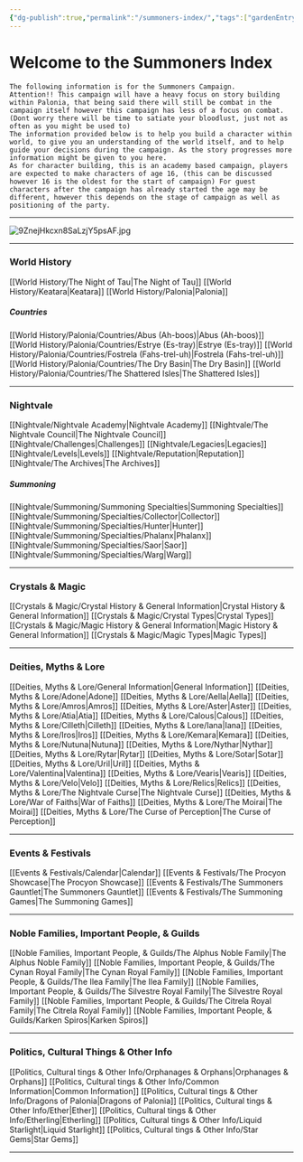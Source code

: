 ```yaml
---
{"dg-publish":true,"permalink":"/summoners-index/","tags":["gardenEntry"]}
---
```


# Welcome to the Summoners Index

	The following information is for the Summoners Campaign. 
	Attention!! This campaign will have a heavy focus on story building within Palonia, that being said there will still be combat in the campaign itself however this campaign has less of a focus on combat. (Dont worry there will be time to satiate your bloodlust, just not as often as you might be used to)
	The information provided below is to help you build a character within world, to give you an understanding of the world itself, and to help guide your decisions during the campaign. As the story progresses more information might be given to you here.
	As for character building, this is an academy based campaign, players are expected to make characters of age 16, (this can be discussed however 16 is the oldest for the start of campaign) For guest characters after the campaign has already started the age may be different, however this depends on the stage of campaign as well as positioning of the party.
	
---
![9ZnejHkcxn8SaLzjY5psAF.jpg](/img/user/Images/9ZnejHkcxn8SaLzjY5psAF.jpg)

---
### World History
[[World History/The Night of Tau\|The Night of Tau]]
[[World History/Keatara\|Keatara]]
[[World History/Palonia\|Palonia]]

##### Countries
[[World History/Palonia/Countries/Abus (Ah-boos)\|Abus (Ah-boos)]]
[[World History/Palonia/Countries/Estrye (Es-tray)\|Estrye (Es-tray)]]
[[World History/Palonia/Countries/Fostrela (Fahs-trel-uh)\|Fostrela (Fahs-trel-uh)]]
[[World History/Palonia/Countries/The Dry Basin\|The Dry Basin]]
[[World History/Palonia/Countries/The Shattered Isles\|The Shattered Isles]]

---
### Nightvale
[[Nightvale/Nightvale Academy\|Nightvale Academy]]
[[Nightvale/The Nightvale Council\|The Nightvale Council]]
[[Nightvale/Challenges\|Challenges]]
[[Nightvale/Legacies\|Legacies]]
[[Nightvale/Levels\|Levels]]
[[Nightvale/Reputation\|Reputation]]
[[Nightvale/The Archives\|The Archives]]

##### Summoning
[[Nightvale/Summoning/Summoning Specialties\|Summoning Specialties]]
[[Nightvale/Summoning/Specialties/Collector\|Collector]]
[[Nightvale/Summoning/Specialties/Hunter\|Hunter]]
[[Nightvale/Summoning/Specialties/Phalanx\|Phalanx]]
[[Nightvale/Summoning/Specialties/Saor\|Saor]]
[[Nightvale/Summoning/Specialties/Warg\|Warg]]

---
### Crystals & Magic
[[Crystals & Magic/Crystal History & General Information\|Crystal History & General Information]]
[[Crystals & Magic/Crystal Types\|Crystal Types]]
[[Crystals & Magic/Magic History & General Information\|Magic History & General Information]]
[[Crystals & Magic/Magic Types\|Magic Types]]

---
### Deities, Myths & Lore
[[Deities, Myths & Lore/General Information\|General Information]]
[[Deities, Myths & Lore/Adone\|Adone]]
[[Deities, Myths & Lore/Aella\|Aella]]
[[Deities, Myths & Lore/Amros\|Amros]]
[[Deities, Myths & Lore/Aster\|Aster]]
[[Deities, Myths & Lore/Atia\|Atia]]
[[Deities, Myths & Lore/Calous\|Calous]]
[[Deities, Myths & Lore/Cilleth\|Cilleth]]
[[Deities, Myths & Lore/Iana\|Iana]]
[[Deities, Myths & Lore/Iros\|Iros]]
[[Deities, Myths & Lore/Kemara\|Kemara]]
[[Deities, Myths & Lore/Nutuna\|Nutuna]]
[[Deities, Myths & Lore/Nythar\|Nythar]]
[[Deities, Myths & Lore/Rytar\|Rytar]]
[[Deities, Myths & Lore/Sotar\|Sotar]]
[[Deities, Myths & Lore/Uril\|Uril]]
[[Deities, Myths & Lore/Valentina\|Valentina]]
[[Deities, Myths & Lore/Vearis\|Vearis]]
[[Deities, Myths & Lore/Velo\|Velo]]
[[Deities, Myths & Lore/Relics\|Relics]]
[[Deities, Myths & Lore/The Nightvale Curse\|The Nightvale Curse]]
[[Deities, Myths & Lore/War of Faiths\|War of Faiths]]
[[Deities, Myths & Lore/The Moirai\|The Moirai]]
[[Deities, Myths & Lore/The Curse of Perception\|The Curse of Perception]]

---
### Events & Festivals
[[Events & Festivals/Calendar\|Calendar]]
[[Events & Festivals/The Procyon Showcase\|The Procyon Showcase]]
[[Events & Festivals/The Summoners Gauntlet\|The Summoners Gauntlet]]
[[Events & Festivals/The Summoning Games\|The Summoning Games]]

---
### Noble Families, Important People, & Guilds
[[Noble Families, Important People, & Guilds/The Alphus Noble Family\|The Alphus Noble Family]]
[[Noble Families, Important People, & Guilds/The Cynan Royal Family\|The Cynan Royal Family]]
[[Noble Families, Important People, & Guilds/The Ilea Family\|The Ilea Family]]
[[Noble Families, Important People, & Guilds/The Silvestre Royal Family\|The Silvestre Royal Family]]
[[Noble Families, Important People, & Guilds/The Citrela Royal Family\|The Citrela Royal Family]]
[[Noble Families, Important People, & Guilds/Karken Spiros\|Karken Spiros]]

---
### Politics, Cultural Things & Other Info
[[Politics, Cultural tings & Other Info/Orphanages & Orphans\|Orphanages & Orphans]]
[[Politics, Cultural tings & Other Info/Common Information\|Common Information]]
[[Politics, Cultural tings & Other Info/Dragons of Palonia\|Dragons of Palonia]]
[[Politics, Cultural tings & Other Info/Ether\|Ether]]
[[Politics, Cultural tings & Other Info/Etherling\|Etherling]]
[[Politics, Cultural tings & Other Info/Liquid Starlight\|Liquid Starlight]]
[[Politics, Cultural tings & Other Info/Star Gems\|Star Gems]]

---